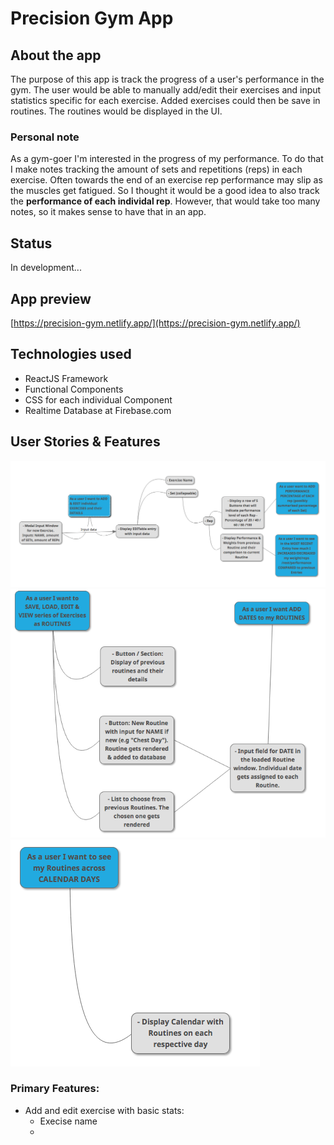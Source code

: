 # Precision Gym App

## About the app

The purpose of this app is track the progress of a user's performance in the gym. The user would be able to manually add/edit their exercises and input statistics specific for each exercise. Added exercises could then be save in routines. The routines would be displayed in the UI.

### Personal note

As a gym-goer I'm interested in the progress of my performance. To do that I make notes tracking the amount of sets and repetitions (reps) in each exercise. Often towards the end of an exercise rep performance may slip as the muscles get fatigued. So I thought it would be a good idea to also track the **performance of each individal rep**. However, that would take too many notes, so it makes sense to have that in an app.

## Status

In development...

## App preview

[https://precision-gym.netlify.app/](https://precision-gym.netlify.app/)

## Technologies used

- ReactJS Framework
- Functional Components
- CSS for each individual Component
- Realtime Database at Firebase.com

## User Stories & Features

![User Stories 01](./assets/user-stories-01.png)
![User Stories 01](./assets/user-stories-02.png)
![User Stories 01](./assets/user-stories-03.png)

### Primary Features:

- Add and edit exercise with basic stats:
  - Execise name
  -
